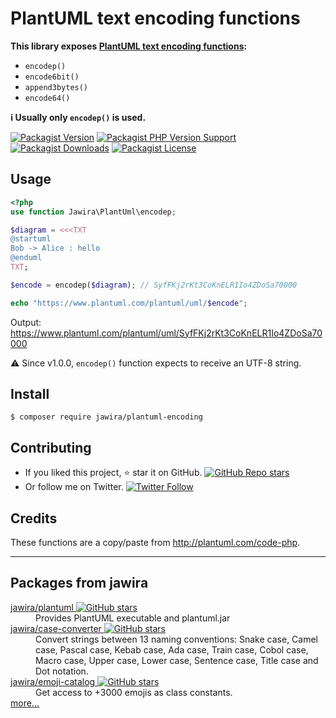 # PlantUML text encoding functions

**This library
exposes [PlantUML text encoding functions](https://plantuml.com/de/pte):**

- `encodep()`
- `encode6bit()`
- `append3bytes()`
- `encode64()`

**ℹ️ Usually only `encodep()` is used.**

[![Packagist Version](https://img.shields.io/packagist/v/jawira/plantuml-encoding?style=for-the-badge)](//packagist.org/packages/jawira/plantuml-encoding)
[![Packagist PHP Version Support](https://img.shields.io/packagist/php-v/jawira/plantuml-encoding?style=for-the-badge)](//packagist.org/packages/jawira/plantuml-encoding)
[![Packagist Downloads](https://img.shields.io/packagist/dt/jawira/plantuml-encoding?style=for-the-badge)](//packagist.org/packages/jawira/plantuml-encoding)
[![Packagist License](https://img.shields.io/packagist/l/jawira/plantuml-encoding?style=for-the-badge)](//packagist.org/packages/jawira/plantuml-encoding)

## Usage

```php
<?php
use function Jawira\PlantUml\encodep;

$diagram = <<<TXT
@startuml
Bob -> Alice : hello
@enduml
TXT;

$encode = encodep($diagram); // SyfFKj2rKt3CoKnELR1Io4ZDoSa70000

echo "https://www.plantuml.com/plantuml/uml/$encode";
```

Output: <https://www.plantuml.com/plantuml/uml/SyfFKj2rKt3CoKnELR1Io4ZDoSa70000>

⚠️ Since v1.0.0, `encodep()` function expects to receive an UTF-8 string.

## Install

```console
$ composer require jawira/plantuml-encoding
```

## Contributing

- If you liked this
  project, ⭐ star it on GitHub. [![GitHub Repo stars](https://img.shields.io/github/stars/jawira/plantuml-encoding?style=social)](https://github.com/jawira/plantuml-encoding)
- Or follow me on
  Twitter. [![Twitter Follow](https://img.shields.io/twitter/follow/jawira?style=social)](https://twitter.com/jawira)

## Credits

These functions are a copy/paste from <http://plantuml.com/code-php>.

***

## Packages from jawira

<dl>

<dt>
    <a href="https://packagist.org/packages/jawira/plantuml">jawira/plantuml
    <img alt="GitHub stars" src="https://badgen.net/github/stars/jawira/plantuml?icon=github"/></a>
</dt>
<dd>Provides PlantUML executable and plantuml.jar</dd>

<dt>
    <a href="https://packagist.org/packages/jawira/case-converter">jawira/case-converter
    <img alt="GitHub stars" src="https://badgen.net/github/stars/jawira/case-converter?icon=github"/></a>
</dt>
<dd>Convert strings between 13 naming conventions: Snake case, Camel case,
  Pascal case, Kebab case, Ada case, Train case, Cobol case, Macro case,
  Upper case, Lower case, Sentence case, Title case and Dot notation.
</dd>

<dt>
    <a href="https://packagist.org/packages/jawira/emoji-catalog">jawira/emoji-catalog
    <img alt="GitHub stars" src="https://badgen.net/github/stars/jawira/emoji-catalog?icon=github"/></a>
</dt>
<dd>Get access to +3000 emojis as class constants.</dd>

<dt><a href="https://packagist.org/packages/jawira/">more...</a></dt>
</dl>

